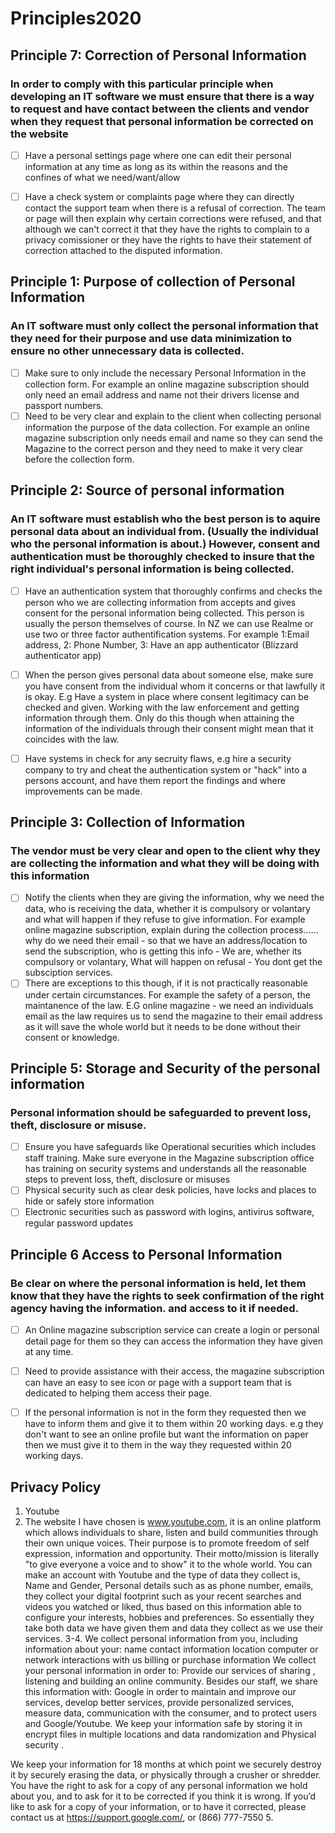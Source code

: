 # Principles2020

## Principle 7: Correction of Personal Information

### In order to comply with this particular principle when developing an IT software we must ensure that there is a way to request and have contact between the clients and vendor when they request that personal information be corrected on the website

- [ ] Have a personal settings page where one can edit their personal information at any time as long as its within the reasons and the confines of what we need/want/allow
- [ ] Have a check system or complaints page where they can directly contact the support team when there is a refusal of correction. The team or page will then explain why certain corrections were refused, and that although we can't correct it that they have the rights to complain to a privacy comissioner or they have the rights to have their statement of correction attached to the disputed information.


## Principle 1: Purpose of collection of Personal Information

### An IT software must only collect the personal information that they need for their purpose and use data minimization to ensure no other unnecessary data is collected.

- [ ] Make sure to only include the necessary Personal Information in the collection form. For example an online magazine subscription should only need an email address and name not their drivers license and passport numbers.
- [ ] Need to be very clear and explain to the client when collecting personal information the purpose of the data collection. For example an online magazine subscription only needs email and name so they can send the Magazine to the correct person and they need to make it very clear before the collection form.

## Principle 2: Source of personal information 

### An IT software must establish who the best person is to aquire personal data about an individual from. (Usually the individual who the personal information is about.) However, consent and authentication must be thoroughly checked to insure that the right individual's personal information is being collected. 

- [ ] Have an authentication system that thoroughly confirms and checks the person who we are collecting information from accepts and gives consent for the personal information being collected. This person is usually the person themselves of course. In NZ we can use Realme or use two or three factor authentification systems. For example 1:Email address, 2: Phone Number, 3: Have an app authenticator (Blizzard authenticator app)
- [ ] When the person gives personal data about someone else, make sure you have consent from the individual whom it concerns or that lawfully it is okay. E.g Have a system in place where consent legitimacy can be checked and given. Working with the law enforcement and getting information through them. Only do this though when attaining the information of the individuals through their consent might mean that it coincides with the law.
- [ ] Have systems in check for any secruity flaws, e.g hire a security company to try and cheat the authentication system or "hack" into a persons account, and have them report the findings and where improvements can be made.


## Principle 3: Collection of Information

### The vendor must be very clear and open to the client why they are collecting the information and what they will be doing with this information
- [ ] Notify the clients when they are giving the information, why we need the data, who is receiving the data, whether it is compulsory or volantary and what will happen if they refuse to give information. For example online magazine subscription, explain during the collection process...... why do we need their email - so that we have an address/location to send the subscription, who is getting this info - We are, whether its compulsory or volantary, What will happen on refusal - You dont get the subsciption services.
- [ ] There are exceptions to this though, if it is not practically reasonable under certain circumstances. For example the safety of a person, the maintanence of the law. E.G online magazine - we need an individuals email as the law requires us to send the magazine to their email address as it will save the whole world but it needs to be done without their consent or knowledge.  

## Principle 5: Storage and Security of the personal information

### Personal information should be safeguarded to prevent loss, theft, disclosure or misuse. 
- [ ] Ensure you have safeguards like Operational securities which includes staff training. Make sure everyone in the Magazine subscription office has training on security systems and understands all the reasonable steps to prevent loss, theft, disclosure or misuses
- [ ] Physical security such as clear desk policies, have locks and places to hide or safely store information
- [ ] Electronic securities such as password with logins, antivirus software, regular password updates

## Principle 6 Access to Personal Information 

### Be clear on where the personal information is held, let them know that they have the rights to seek confirmation of the right agency having the information. and access to it if needed.  
- [ ] An Online magazine subscription service can create a login or personal detail page for them so they can access the information they have given at any time. 
- [ ] Need to provide assistance with their access, the magazine subscription can have an easy to see icon or page with a support team that is dedicated to helping them access their page.
- [ ] If the personal information is not in the form they requested then we have to inform them and give it to them within 20 working days. e.g they don't want to see an online profile but want the information on paper then we must give it to them in the way they requested within 20 working days.



## Privacy Policy
1. Youtube 
2. The website I have chosen is www.youtube.com, it is an online platform which allows individuals to share, listen and build communities through their own unique voices. Their purpose is to promote freedom of self expression, information and opportunity. Their motto/mission is literally "to give everyone a voice and to show" it to the whole world. You can make an account with Youtube and the type of data they collect is, Name and Gender, Personal details such as as phone number, emails, they collect your digital footprint such as your recent searches and videos you watched or liked, thus based on this information able to configure your interests, hobbies and preferences. So essentially they take both data we have given them and data they collect as we use their services. 
3-4.  We collect personal information from you, including information about your:
name
contact information
location
computer or network
interactions with us
billing or purchase information
We collect your personal information in order to:
Provide our services of sharing , listening and building an online community.
Besides our staff, we share this information with:
Google in order to maintain and improve our services, develop better services, provide personalized services, measure data, communication with the consumer, and to protect users and Google/Youtube.
We keep your information safe by storing it in encrypt files in multiple locations and data randomization and Physical security .

We keep your information for 18 months at which point we securely destroy it by securely erasing the data, or physically through a crusher or shredder.
You have the right to ask for a copy of any personal information we hold about you, and to ask for it to be corrected if you think it is wrong. If you’d like to ask for a copy of your information, or to have it corrected, please contact us at https://support.google.com/, or (866) 777-7550
5. 
